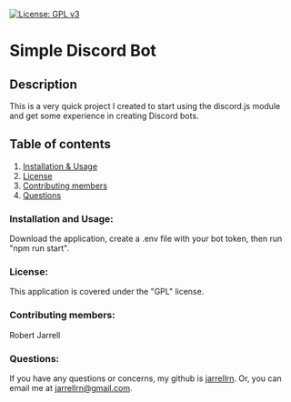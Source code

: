 [![License: GPL v3](https://img.shields.io/badge/License-GPLv3-blue.svg)](https://www.gnu.org/licenses/gpl-3.0)

# Simple Discord Bot

## Description

This is a very quick project I created to start using the discord.js module and get some experience in creating Discord bots.

## Table of contents

1. [Installation & Usage](#installation)
2. [License](#license)
3. [Contributing members](#contributing)
4. [Questions](#questions)

### Installation and Usage: <a name="installation"></a>

Download the application, create a .env file with your bot token, then run "npm run start".

### License: <a name="license"></a>

This application is covered under the "GPL" license.

### Contributing members: <a name="contributing"></a>

Robert Jarrell

### Questions: <a name="questions"></a>

If you have any questions or concerns, my github is [jarrellrn](https://github.com/jarrellrn). Or, you can email me at jarrellrn@gmail.com.
